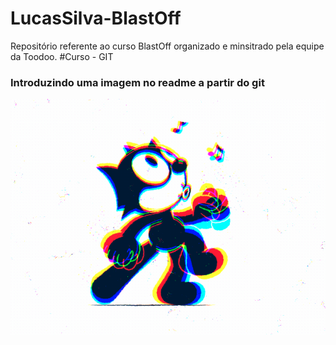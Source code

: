 # LucasSilva-BlastOff
Repositório referente ao curso BlastOff organizado e minsitrado pela equipe da Toodoo.
#Curso - GIT
### Introduzindo uma imagem no readme a partir do git

![gatinho dançante](https://github.com/LusquesToodoo/LucasSilva-BlastOff/blob/main/Curso%20-%20Git/tarefas/tarefa%202%20-%20readme/mygif.gif)